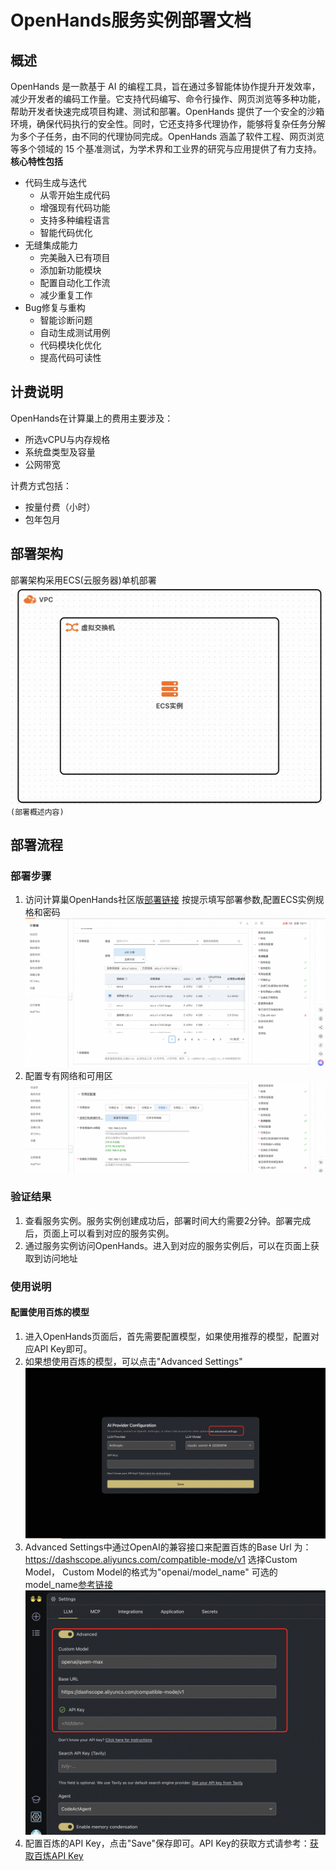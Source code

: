 # OpenHands服务实例部署文档

## 概述
OpenHands 是一款基于 AI 的编程工具，旨在通过多智能体协作提升开发效率，减少开发者的编码工作量。它支持代码编写、命令行操作、网页浏览等多种功能，帮助开发者快速完成项目构建、测试和部署。OpenHands 提供了一个安全的沙箱环境，确保代码执行的安全性。同时，它还支持多代理协作，能够将复杂任务分解为多个子任务，由不同的代理协同完成。OpenHands 涵盖了软件工程、网页浏览等多个领域的 15 个基准测试，为学术界和工业界的研究与应用提供了有力支持。
**核心特性包括**
- 代码生成与迭代
  - 从零开始生成代码 
  - 增强现有代码功能 
  - 支持多种编程语言
  - 智能代码优化
- 无缝集成能力 
  - 完美融入已有项目 
  - 添加新功能模块
  - 配置自动化工作流
  - 减少重复工作
- Bug修复与重构 
  - 智能诊断问题
  - 自动生成测试用例
  - 代码模块化优化
  - 提高代码可读性

## 计费说明

OpenHands在计算巢上的费用主要涉及：

- 所选vCPU与内存规格
- 系统盘类型及容量
- 公网带宽

计费方式包括：

- 按量付费（小时）
- 包年包月


## 部署架构
部署架构采用ECS(云服务器)单机部署
![img.png](img_1.png)`(部署概述内容)`

## 部署流程

### 部署步骤
1. 访问计算巢OpenHands社区版[部署链接](https://computenest.console.aliyun.com/service/instance/create/default?type=user&ServiceName=OpenHands%E7%A4%BE%E5%8C%BA%E7%89%88)
   按提示填写部署参数,配置ECS实例规格和密码
   ![img_2.png](img_2.png)
2. 配置专有网络和可用区
   ![img_3.png](img_3.png)

### 验证结果

1. 查看服务实例。服务实例创建成功后，部署时间大约需要2分钟。部署完成后，页面上可以看到对应的服务实例。
2. 通过服务实例访问OpenHands。进入到对应的服务实例后，可以在页面上获取到访问地址

### 使用说明
#### 配置使用百炼的模型
1. 进入OpenHands页面后，首先需要配置模型，如果使用推荐的模型，配置对应API Key即可。
2. 如果想使用百炼的模型，可以点击"Advanced Settings"
   ![img_4.png](img_4.png)
3. Advanced Settings中通过OpenAI的兼容接口来配置百炼的Base Url 为：https://dashscope.aliyuncs.com/compatible-mode/v1
选择Custom Model， Custom Model的格式为"openai/model_name" 可选的model_name[参考链接](https://help.aliyun.com/zh/model-studio/compatibility-of-openai-with-dashscope?spm=a2c4g.11186623.help-menu-2400256.d_2_9_0.fef0516eQvFk8s&scm=20140722.H_2833609._.OR_help-T_cn~zh-V_1)
   ![img_5.png](img_5.png)
4. 配置百炼的API Key，点击"Save"保存即可。API Key的获取方式请参考：[获取百炼API Key](https://developer.aliyun.com/article/1655158?spm=5176.24779694.0.0.178f7f8bkOyGLR)
